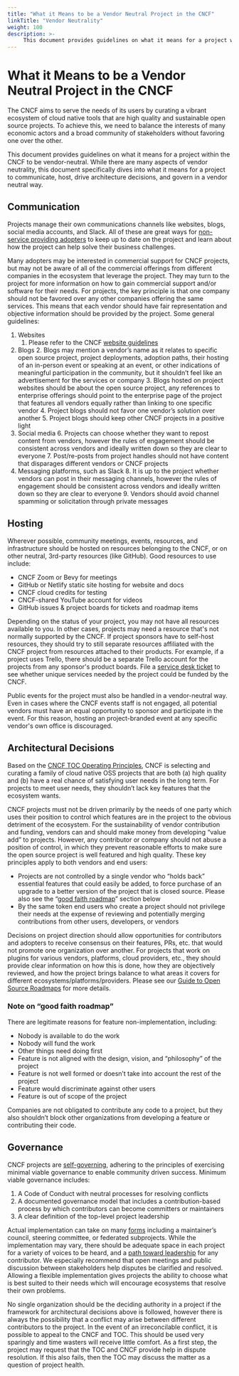 ```yaml
---
title: "What it Means to be a Vendor Neutral Project in the CNCF"
linkTitle: "Vendor Neutrality"
weight: 100
description: >-
     This document provides guidelines on what it means for a project within the CNCF to be vendor-neutral.
---
```


# What it Means to be a Vendor Neutral Project in the CNCF

The CNCF aims to serve the needs of its users by curating a vibrant ecosystem of cloud native tools that are high quality and sustainable open source projects. To achieve this, we need to balance the interests of many economic actors and a broad community of stakeholders without favoring one over the other.

This document provides guidelines on what it means for a project within the CNCF to be vendor-neutral. While there are many aspects of vendor neutrality, this document specifically dives into what it means for a project to communicate, host, drive architecture decisions, and govern in a vendor neutral way.

## Communication

Projects manage their own communications channels like websites, blogs, social media accounts, and Slack. All of these are great ways for [non-service providing adopters](https://github.com/cncf/toc/blob/main/FAQ.md#what-is-the-definition-of-an-adopter) to keep up to date on the project and learn about how the project can help solve their business challenges.

Many adopters may be interested in commercial support for CNCF projects, but may not be aware of all of the commercial offerings from different companies in the ecosystem that leverage the project. They may turn to the project for more information on how to gain commercial support and/or software for their needs. For projects, the key principle is that one company should not be favored over any other companies offering the same services. This means that each vendor should have fair representation and objective information should be provided by the project. Some general guidelines:

1. Websites
    1. Please refer to the CNCF [website guidelines](https://github.com/cncf/foundation/blob/main/website-guidelines.md)
2. Blogs
    2. Blogs may mention a vendor’s name as it relates to specific open source project, project deployments, adoption paths, their hosting of an in-person event or speaking at an event, or other indications of meaningful participation in the community, but it shouldn’t feel like an advertisement for the services or company
    3. Blogs hosted on project websites should be about the open source project, any references to enterprise offerings should point to the enterprise page of the project that features all vendors equally rather than linking to one specific vendor
    4. Project blogs should not favor one vendor’s solution over another
    5. Project blogs should keep other CNCF projects in a positive light
3. Social media
    6. Projects can choose whether they want to repost content from vendors, however the rules of engagement should be consistent across vendors and ideally written down so they are clear to everyone
    7. Post/re-posts from project handles should not have content that disparages different vendors or CNCF projects
4. Messaging platforms, such as Slack
    8. It is up to the project whether vendors can post in their messaging channels, however the rules of engagement should be consistent across vendors and ideally written down so they are clear to everyone
    9. Vendors should avoid channel spamming or solicitation through private messages

## Hosting

Wherever possible, community meetings, events, resources, and infrastructure should be hosted on resources belonging to the CNCF, or on other neutral, 3rd-party resources (like GitHub).  Good resources to use include:

* CNCF Zoom or Bevy for meetings
* GitHub or Netlify static site hosting for website and docs
* CNCF cloud credits for testing
* CNCF-shared YouTube account for videos
* GitHub issues & project boards for tickets and roadmap items

Depending on the status of your project, you may not have all resources available to you. In other cases, projects may need a resource that's not normally supported by the CNCF. If project sponsors have to self-host resources, they should try to still separate resources affiliated with the CNCF project from resources attached to their products. For example, if a project uses Trello, there should be a separate Trello account for the projects from any sponsor's product boards. File a [service desk ticket](https://cncfservicedesk.atlassian.net/servicedesk/customer/portal/1) to see whether unique services needed by the project could be funded by the CNCF.

Public events for the project must also be handled in a vendor-neutral way. Even in cases where the CNCF events staff is not engaged, all potential vendors must have an equal opportunity to sponsor and participate in the event. For this reason, hosting an project-branded event at any specific vendor's own office is discouraged.

## Architectural Decisions

Based on the [CNCF TOC Operating Principles](https://github.com/cncf/toc/blob/master/PRINCIPLES.md), CNCF is selecting and curating a family of cloud native OSS projects that are both (a) high quality and (b) have a real chance of satisfying user needs in the long term. For projects to meet user needs, they shouldn’t lack key features that the ecosystem wants.

CNCF projects must not be driven primarily by the needs of one party which uses their position to control which features are in the project to the obvious detriment of the ecosystem. For the sustainability of vendor contribution and funding, vendors can and should make money from developing “value add” to projects. However, any contributor or company should not abuse a position of control, in which they prevent reasonable efforts to make sure the open source project is well featured and high quality. These key principles apply to both vendors and end users:

* Projects are not controlled by a single vendor who “holds back” essential features that could easily be added, to force purchase of an upgrade to a better version of the project that is closed source.  Please also see the “<span style="text-decoration:underline;">good faith roadmap</span>” section below
* By the same token end users who create a project should not privilege their needs at the expense of reviewing and potentially merging contributions from other users, developers, or vendors

Decisions on project direction should allow opportunities for contributors and adopters to receive consensus on their features, PRs, etc. that would not promote one organization over another. For projects that work on plugins for various vendors, platforms, cloud providers, etc., they should provide clear information on how this is done, how they are objectively reviewed, and how the project brings balance to what areas it covers for different ecosystems/platforms/providers. Please see our [Guide to Open Source Roadmaps](https://contribute.cncf.io/maintainers/community/contributor-growth-framework/open-source-roadmaps/) for more details. 

### Note on “good faith roadmap”  

There are legitimate reasons for feature non-implementation, including:

* Nobody is available to do the work
* Nobody will fund the work
* Other things need doing first 
* Feature is not aligned with the design, vision, and “philosophy” of the project
* Feature is not well formed or doesn’t take into account the rest of the project
* Feature would discriminate against other users
* Feature is out of scope of the project

Companies are not obligated to contribute any code to a project, but they also shouldn’t block other organizations from developing a feature or contributing their code.

## Governance

CNCF projects are [self-governing](https://github.com/cncf/toc/blob/main/PRINCIPLES.md#projects-are-self-governing), adhering to the principles of exercising minimal viable governance to enable community driven success. Minimum viable governance includes:

1. A Code of Conduct with neutral processes for resolving conflicts
2. A documented governance model that includes a contribution-based process by which contributors can become committers or maintainers
3. A clear definition of the top-level project leadership

Actual implementation can take on many [forms](https://contribute.cncf.io/maintainers/templates/governance-intro/) including a maintainer’s council, steering committee, or federated subprojects. While the implementation may vary, there should be adequate space in each project for a variety of voices to be heard, and a [path toward leadership](https://github.com/cncf/project-template/blob/main/CONTRIBUTOR_LADDER.md) for any contributor. We especially recommend that open meetings and public discussion between stakeholders help disputes be clarified and resolved. Allowing a flexible implementation gives projects the ability to choose what is best suited to their needs which will encourage ecosystems that resolve their own problems.

No single organization should be the deciding authority in a project if the framework for architectural decisions above is followed, however there is always the possibility that a conflict may arise between different contributors to the project. In the event of an irreconcilable conflict, it is possible to appeal to the CNCF and TOC. This should be used very sparingly and time wasters will receive little comfort.  As a first step, the project may request that the TOC and CNCF provide help in dispute resolution. If this also fails, then the TOC may discuss the matter as a question of project health.
